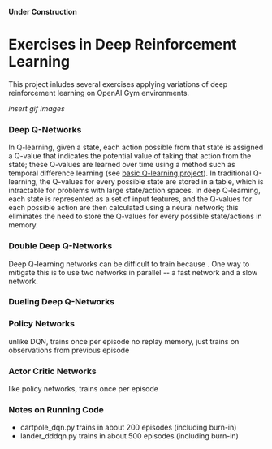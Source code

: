 **Under Construction**

# Exercises in Deep Reinforcement Learning

This project inludes several exercises applying variations of deep reinforcement learning on OpenAI Gym environments.

*insert gif images*

### Deep Q-Networks

In Q-learning, given a state, each action possible from that state is assigned a Q-value that indicates the potential value of taking that action from the state; these Q-values are learned over time using a method such as temporal difference learning (see [basic Q-learning project](https://github.com/iamshang1/Projects/tree/master/Basic_ML/Reinforcement_Learning)). In traditional Q-learning, the Q-values for every possible state are stored in a table, which is intractable for problems with large state/action spaces. In deep Q-learning, each state is represented as a set of input features, and the Q-values for each possible action are then calculated using a neural network; this eliminates the need to store the Q-values for every possible state/actions in memory.

### Double Deep Q-Networks

Deep Q-learning networks can be difficult to train because . One way to mitigate this is to use two networks in parallel -- a fast network and a slow network.

### Dueling Deep Q-Networks

### Policy Networks

unlike DQN, trains once per episode
no replay memory, just trains on observations from previous episode

### Actor Critic Networks

like policy networks, trains once per episode

### Notes on Running Code

 - cartpole_dqn.py trains in about 200 episodes (including burn-in)
 - lander_dddqn.py trains in about 500 episodes (including burn-in)